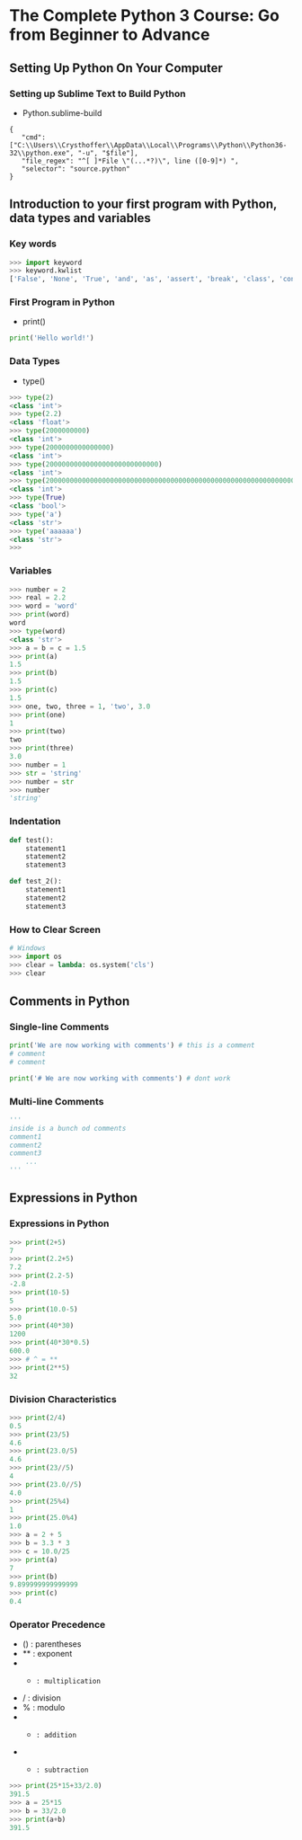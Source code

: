 # The Complete Python 3 Course: Go from Beginner to Advance

## Setting Up Python On Your Computer

### Setting up Sublime Text to Build Python

* Python.sublime-build
```
{
   "cmd": ["C:\\Users\\Crysthoffer\\AppData\\Local\\Programs\\Python\\Python36-32\\python.exe", "-u", "$file"],
   "file_regex": "^[ ]*File \"(...*?)\", line ([0-9]*) ",
   "selector": "source.python"
}
```

## Introduction to your first program with Python, data types and variables

### Key words
```python
>>> import keyword
>>> keyword.kwlist
['False', 'None', 'True', 'and', 'as', 'assert', 'break', 'class', 'continue', 'def', 'del', 'elif', 'else', 'except', 'finally', 'for', 'from', 'global', 'if', 'import', 'in', 'is', 'lambda', 'nonlocal', 'not', 'or', 'pass', 'raise', 'return', 'try', 'while', 'with', 'yield']
```

### First Program in Python

* print()
```python
print('Hello world!')
```

### Data Types

* type()
```python
>>> type(2)
<class 'int'>
>>> type(2.2)
<class 'float'>
>>> type(2000000000)
<class 'int'>
>>> type(2000000000000000)
<class 'int'>
>>> type(2000000000000000000000000000)
<class 'int'>
>>> type(20000000000000000000000000000000000000000000000000000000000000000000000000000000)
<class 'int'>
>>> type(True)
<class 'bool'>
>>> type('a')
<class 'str'>
>>> type('aaaaaa')
<class 'str'>
>>>
```

### Variables

```python
>>> number = 2
>>> real = 2.2
>>> word = 'word'
>>> print(word)
word
>>> type(word)
<class 'str'>
>>> a = b = c = 1.5
>>> print(a)
1.5
>>> print(b)
1.5
>>> print(c)
1.5
>>> one, two, three = 1, 'two', 3.0
>>> print(one)
1
>>> print(two)
two
>>> print(three)
3.0
>>> number = 1
>>> str = 'string'
>>> number = str
>>> number
'string'
```

### Indentation

```python
def test():
	statement1
	statement2
	statement3

def test_2():
	statement1
	statement2
	statement3
```

### How to Clear Screen

```python
# Windows
>>> import os
>>> clear = lambda: os.system('cls')
>>> clear
```

## Comments in Python

### Single-line Comments
```python
print('We are now working with comments') # this is a comment
# comment
# comment

print('# We are now working with comments') # dont work
```

### Multi-line Comments
```python
'''
inside is a bunch od comments
comment1
comment2
comment3
	...
'''
```

## Expressions in Python

### Expressions in Python

```python
>>> print(2+5)
7
>>> print(2.2+5)
7.2
>>> print(2.2-5)
-2.8
>>> print(10-5)
5
>>> print(10.0-5)
5.0
>>> print(40*30)
1200
>>> print(40*30*0.5)
600.0
>>> # ^ = **
>>> print(2**5)
32
```

### Division Characteristics

```python
>>> print(2/4)
0.5
>>> print(23/5)
4.6
>>> print(23.0/5)
4.6
>>> print(23//5)
4
>>> print(23.0//5)
4.0
>>> print(25%4)
1
>>> print(25.0%4)
1.0
>>> a = 2 + 5
>>> b = 3.3 * 3
>>> c = 10.0/25
>>> print(a)
7
>>> print(b)
9.899999999999999
>>> print(c)
0.4
```

### Operator Precedence

* () 	: parentheses
* ** 	: exponent
* *  	: multiplication
* /  	: division
* %  	: modulo
* +		: addition
* -		: subtraction

```python
>>> print(25*15+33/2.0)
391.5
>>> a = 25*15
>>> b = 33/2.0
>>> print(a+b)
391.5
```